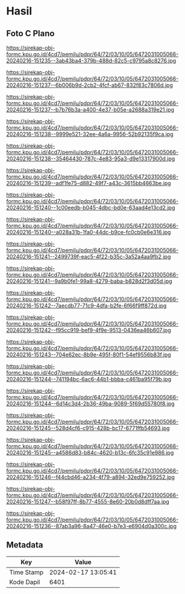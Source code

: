 # Hasil

## Foto C Plano

https://sirekap-obj-formc.kpu.go.id/4cd7/pemilu/pdpr/64/72/03/10/05/6472031005066-20240216-151235--3ab43ba4-379b-488d-82c5-c9795a8c8276.jpg

https://sirekap-obj-formc.kpu.go.id/4cd7/pemilu/pdpr/64/72/03/10/05/6472031005066-20240216-151237--6b006b9d-2cb2-4fcf-ab67-832f83c7806d.jpg

https://sirekap-obj-formc.kpu.go.id/4cd7/pemilu/pdpr/64/72/03/10/05/6472031005066-20240216-151237--b7b76b3a-a400-4e37-b05e-a2688a319e21.jpg

https://sirekap-obj-formc.kpu.go.id/4cd7/pemilu/pdpr/64/72/03/10/05/6472031005066-20240216-151238--9999e521-32ee-4a6a-9956-52b92135f9ca.jpg

https://sirekap-obj-formc.kpu.go.id/4cd7/pemilu/pdpr/64/72/03/10/05/6472031005066-20240216-151238--35464430-787c-4e83-95a3-d9e13317900d.jpg

https://sirekap-obj-formc.kpu.go.id/4cd7/pemilu/pdpr/64/72/03/10/05/6472031005066-20240216-151239--adf1fe75-d882-49f7-a43c-3615bb4663be.jpg

https://sirekap-obj-formc.kpu.go.id/4cd7/pemilu/pdpr/64/72/03/10/05/6472031005066-20240216-151240--1c00eedb-b045-4dbc-bd0e-63aad4e13cd2.jpg

https://sirekap-obj-formc.kpu.go.id/4cd7/pemilu/pdpr/64/72/03/10/05/6472031005066-20240216-151240--a028a31b-1fa0-44dc-b9ce-fc0cb0e6e316.jpg

https://sirekap-obj-formc.kpu.go.id/4cd7/pemilu/pdpr/64/72/03/10/05/6472031005066-20240216-151241--2499739f-eac5-4f22-b35c-3a52a4aa9fb2.jpg

https://sirekap-obj-formc.kpu.go.id/4cd7/pemilu/pdpr/64/72/03/10/05/6472031005066-20240216-151241--9a9b0fe1-99a8-4279-baba-b828d2f3d05d.jpg

https://sirekap-obj-formc.kpu.go.id/4cd7/pemilu/pdpr/64/72/03/10/05/6472031005066-20240216-151242--7aecdb77-71c9-4dfa-b2fe-6f66f9ff872d.jpg

https://sirekap-obj-formc.kpu.go.id/4cd7/pemilu/pdpr/64/72/03/10/05/6472031005066-20240216-151242--f95cc919-bef9-4f9e-9513-0436ea46b607.jpg

https://sirekap-obj-formc.kpu.go.id/4cd7/pemilu/pdpr/64/72/03/10/05/6472031005066-20240216-151243--704e62ec-8b9e-495f-80f1-54ef9556b83f.jpg

https://sirekap-obj-formc.kpu.go.id/4cd7/pemilu/pdpr/64/72/03/10/05/6472031005066-20240216-151244--741194bc-6ac6-44b1-bbba-c461ba95f79b.jpg

https://sirekap-obj-formc.kpu.go.id/4cd7/pemilu/pdpr/64/72/03/10/05/6472031005066-20240216-151244--6d14c3d4-2b36-49ba-9089-5f69d55780f8.jpg

https://sirekap-obj-formc.kpu.go.id/4cd7/pemilu/pdpr/64/72/03/10/05/6472031005066-20240216-151245--528d4cf6-c915-428b-bc17-6771ffb54693.jpg

https://sirekap-obj-formc.kpu.go.id/4cd7/pemilu/pdpr/64/72/03/10/05/6472031005066-20240216-151245--a4586d83-b84c-4620-b13c-6fc35c91e986.jpg

https://sirekap-obj-formc.kpu.go.id/4cd7/pemilu/pdpr/64/72/03/10/05/6472031005066-20240216-151246--f44cbd46-a234-4f79-a894-32ed9e759252.jpg

https://sirekap-obj-formc.kpu.go.id/4cd7/pemilu/pdpr/64/72/03/10/05/6472031005066-20240216-151247--b58f97ff-8b77-4555-8e60-20b0d8dff7aa.jpg

https://sirekap-obj-formc.kpu.go.id/4cd7/pemilu/pdpr/64/72/03/10/05/6472031005066-20240216-151236--87ab3a96-8a47-46e0-b7e3-e6904d0a300c.jpg


## Metadata

| Key        | Value               |
| ---------- | ------------------- |
| Time Stamp | 2024-02-17 13:05:41 |
| Kode Dapil | 6401                |



